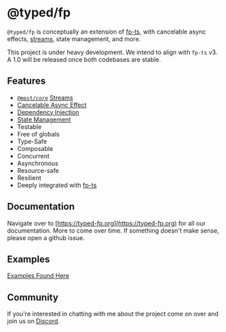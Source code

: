 # @typed/fp

`@typed/fp` is conceptually an extension of [fp-ts](https://gcanti.github.io/fp-ts/), with
cancelable async effects, [streams](https://github.com/mostjs/core), state management, and more.

This project is under heavy development. We intend to align with `fp-ts` v3. A 1.0 will be released
once both codebases are stable.

## Features

- [`@most/core`](https://github.com/mostjs/core)
  [Streams](https://typed-fp.org/modules/Stream.ts.md)
- [Cancelable Async Effect](https://typed-fp.org/modules/Resume.ts.md)
- [Dependency Injection](https://typed-fp.org/modules/Env.ts.md)
- [State Management](https://typed-fp.org/modules/Ref.ts.md)
- Testable
- Free of globals
- Type-Safe
- Composable
- Concurrent
- Asynchronous
- Resource-safe
- Resilient
- Deeply integrated with [fp-ts](https://gcanti.github.io/fp-ts/)

## Documentation

Navigate over to [https://typed-fp.org](https://typed-fp.org) for all our documentation. More to
come over time. If something doesn't make sense, please open a github issue.

## Examples

[Examples Found Here](./docs/examples.md)

## Community

If you're interested in chatting with me about the project come on over and join us on
[Discord](https://discord.gg/kpPHEvkaAv).
